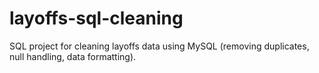 # layoffs-sql-cleaning
SQL project for cleaning layoffs data using MySQL (removing duplicates, null handling, data formatting).
